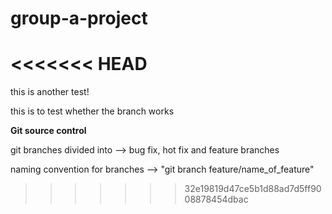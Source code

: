 # group-a-project

<<<<<<< HEAD
=======
this is another test!

this is to test whether the branch works


**Git source control**

git branches divided into --> bug fix, hot fix and feature branches

naming convention for branches --> "git branch feature/name_of_feature"
>>>>>>> 32e19819d47ce5b1d88ad7d5ff9008878454dbac
